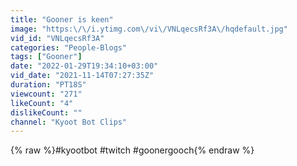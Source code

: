 ```yaml
---
title: "Gooner is keen"
image: "https:\/\/i.ytimg.com\/vi\/VNLqecsRf3A\/hqdefault.jpg"
vid_id: "VNLqecsRf3A"
categories: "People-Blogs"
tags: ["Gooner"]
date: "2022-01-29T19:34:10+03:00"
vid_date: "2021-11-14T07:27:35Z"
duration: "PT18S"
viewcount: "271"
likeCount: "4"
dislikeCount: ""
channel: "Kyoot Bot Clips"
---
```

{% raw %}#kyootbot #twitch #goonergooch{% endraw %}

